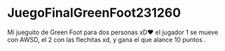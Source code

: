 # JuegoFinalGreenFoot231260
Mi jueguito de Green Foot para dos personas xD♥ el jugador 1 se mueve con AWSD, el 2 con las flechitas xd, y gana el que alance 10 puntos .

